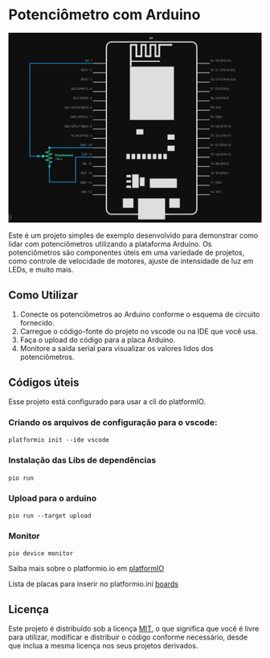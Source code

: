 # Potenciômetro com Arduino

![schematic](docs/images/schematic.jpg)

Este é um projeto simples de exemplo desenvolvido para demonstrar como lidar com potenciômetros utilizando a plataforma Arduino. Os potenciômetros são componentes úteis em uma variedade de projetos, como controle de velocidade de motores, ajuste de intensidade de luz em LEDs, e muito mais.

## Como Utilizar

1. Conecte os potenciômetros ao Arduino conforme o esquema de circuito fornecido.
2. Carregue o código-fonte do projeto no vscode ou na IDE que você usa.
3. Faça o upload do código para a placa Arduino.
4. Monitore a saída serial para visualizar os valores lidos dos potenciômetros.

## Códigos úteis

Esse projeto está configurado para usar a cli do platformIO.

### Criando os arquivos de configuração para o vscode:

```shell
platformio init --ide vscode
```

### Instalação das Libs de dependências

```shell
pio run
```

### Upload para o arduino

```shell
pio run --target upload
```

### Monitor

```shell
pio device monitor
```

Saiba mais sobre o platformio.io em [platformIO](https://platformio.org/)

Lista de placas para inserir no platformio.ini [boards](https://docs.platformio.org/en/latest/boards/)

## Licença

Este projeto é distribuído sob a licença [MIT](LICENSE), o que significa que você é livre para utilizar, modificar e distribuir o código conforme necessário, desde que inclua a mesma licença nos seus projetos derivados.
